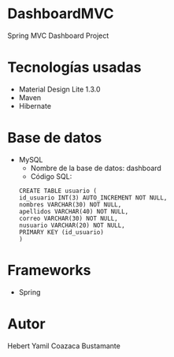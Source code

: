 # DashboardMVC
Spring MVC Dashboard Project
# Tecnologías usadas
  - Material Design Lite 1.3.0
  - Maven
  - Hibernate
# Base de datos
  - MySQL
    * Nombre de la base de datos: dashboard
    * Código SQL:
    ```
    CREATE TABLE usuario (
    id_usuario INT(3) AUTO_INCREMENT NOT NULL,
    nombres VARCHAR(30) NOT NULL,
    apellidos VARCHAR(40) NOT NULL,
    correo VARCHAR(30) NOT NULL,
    nusuario VARCHAR(20) NOT NULL,
    PRIMARY KEY (id_usuario)
    )
    ```
# Frameworks
  - Spring
# Autor
Hebert Yamil Coazaca Bustamante

